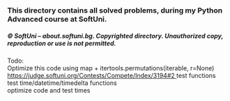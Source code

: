 ### This directory contains all solved problems, during my Python Advanced course at SoftUni.

##### © SoftUni – about.softuni.bg. Copyrighted directory. Unauthorized copy, reproduction or use is not permitted.

Todo:  
Optimize this code using map + itertools.permutations(iterable, r=None)
[https://judge.softuni.org/Contests/Compete/Index/3194#2 ](https://judge.softuni.org/Contests/Compete/Index/3194#2)
test functions  
test time/datetime/timedelta functions   
optimize code and test times  
